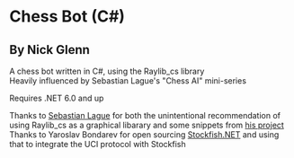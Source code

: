 # Chess Bot (C#)
## By Nick Glenn

A chess bot written in C#, using the Raylib_cs library\
Heavily influenced by Sebastian Lague's "Chess AI" mini-series

Requires .NET 6.0 and up

Thanks to [Sebastian Lague](https://www.youtube.com/@SebastianLague) for both the unintentional recommendation of using Raylib_cs as a graphical libarary and some snippets from [his project](https://github.com/SebLague/Chess-Challenge)\
Thanks to Yaroslav Bondarev for open sourcing [Stockfish.NET](https://github.com/Oremiro/Stockfish.NET) and using that to integrate the UCI protocol with Stockfish